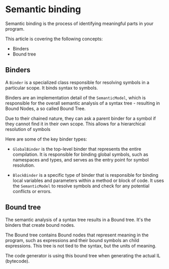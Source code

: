 # Semantic binding

Semantic binding is the process of identifying meaningful parts in your program.

This article is covering the following concepts:

* Binders
* Bound tree

## Binders

A `Binder` is a specialized class responsible for resolving symbols in a particular scope. It binds syntax to symbols.

Binders are an implementation detail of the `SemanticModel`, which is responsible for the overall semantic analysis of a syntax tree - resulting in Bound Nodes, a so called Bound Tree.

Due to their chained nature, they can ask a parent binder for a symbol if they cannot find it in their own scope. This allows for a hierarchical resolution of symbols

Here are some of the key binder types:

* `GlobalBinder` is the top-level binder that represents the entire compilation. It is responsible for binding global symbols, such as namespaces and types, and serves as the entry point for symbol resolution.

* `BlockBinder` is a specific type of binder that is responsible for binding local variables and parameters within a method or block of code. It uses the `SemanticModel` to resolve symbols and check for any potential conflicts or errors.

## Bound tree

The semantic analysis of a syntax tree results in a Bound tree. It's the binders that create bound nodes.

The Bound tree contains Bound nodes that represent meaning in the program, such as expressions and their bound symbols an child expressions. This tree is not tied to the syntax, but the units of meaning.

The code generator is using this bound tree when generating the actual IL (bytecode).